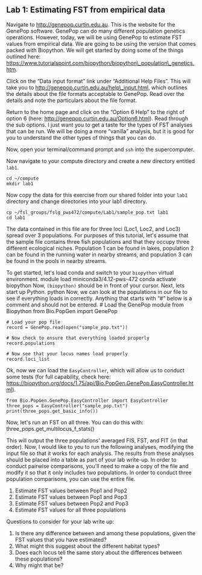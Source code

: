 ## Lab 1: Estimating FST from empirical data

Navigate to http://genepop.curtin.edu.au. This is the website for the GenePop software. GenePop can do many different population genetics operations. However, today, we will be using GenePop to estimate FST values from empirical data. We are going to be using the version that comes packed with Biopython. We will get started by doing some of the things outlined here: https://www.tutorialspoint.com/biopython/biopython\_population\_genetics.htm. 

Click on the “Data input format” link under “Additional Help Files”. This will take you to http://genepop.curtin.edu.au/help\_input.html, which outlines the details about the file formats acceptable to GenePop. Read over the details and note the particulars about the file format.

Return to the home page and click on the “Option 6 Help” to the right of option 6 (here: http://genepop.curtin.edu.au/Option6.html). Read through the sub options. I just want you to get a taste for the types of FST analyses that can be run. We will be doing a more “vanilla” analysis, but it is good for you to understand the other types of things that you can do.

Now, open your terminal/command prompt and `ssh` into the supercomputer.

Now navigate to your compute directory and create a new directory entitled `lab1`. 
```	
cd ~/compute
mkdir lab1
```
Now copy the data for this exercise from our shared folder into your `lab1` directory and change directories into your lab1 directory.
```
cp ~/fsl_groups/fslg_pws472/compute/Lab1/sample_pop.txt lab1
cd lab1
```
The data contained in this file are for three loci (Loc1, Loc2, and Loc3) spread over 3 populations. For purposes of this tutorial, let's assume that the sample file contains three fish populations and that they occupy three different ecological niches. Population 1 can be found in lakes, population 2 can be found in the running water in nearby streams, and population 3 can be found in the pools in nearby streams.

To get started, let's load conda and switch to your `biopython` virtual environment.
	module load miniconda3/4.12-pws-472
	conda activate biopython
Now, `(biopython)` should be in front of your cursor. Next, lets start up Python.
	python
Now, we can look at the populations in our file to see if everything loads in correctly. Anything that starts with “#” below is a comment and should not be entered. 
	# Load the GenePop module from Biopython
	from Bio.PopGen import GenePop
	
	# Load your pop file
	record = GenePop.read(open("sample_pop.txt"))
	
	# Now check to ensure that everything loaded properly
	record.populations
	
	# Now see that your locus names load properly
	record.loci_list

Ok, now we can load the `EasyController`, which will allow us to conduct some tests (for full capability, check here: https://biopython.org/docs/1.75/api/Bio.PopGen.GenePop.EasyController.html). 

	from Bio.PopGen.GenePop.EasyController import EasyController
	three_pops = EasyController("sample_pop.txt")
	print(three_pops.get_basic_info())
Now, let's run an FST on all three. You can do this with:
	three_pops.get_multilocus_f_stats()

This will output the three populations' averaged FIS, FST, and FIT (in that order). Now, I would like to you to run the following analyses, modifying the input file so that it works for each analysis. The results from these analyses should be placed into a table as part of your lab write-up. In order to conduct pairwise comparisons, you'll need to make a copy of the file and modify it so that it only includes two populations. In order to conduct three population comparisons, you can use the entire file.

1. Estimate FST values between Pop1 and Pop2
2. Estimate FST values between Pop1 and Pop3
3. Estimate FST values between Pop2 and Pop3
4. Estimate FST values for all three populations

Questions to consider for your lab write up:
1. Is there any difference between and among these populations, given the FST values that you have estimated?
2. What might this suggest about the different habitat types?
3. Does each locus tell the same story about the differences between these populations?
4. Why might that be?
